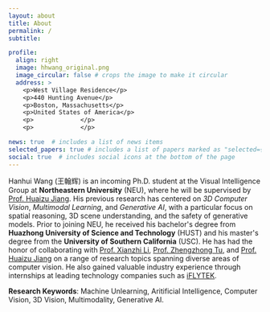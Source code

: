 ```yaml
---
layout: about
title: About
permalink: /
subtitle: 

profile:
  align: right
  image: hhwang_original.png
  image_circular: false # crops the image to make it circular
  address: >
    <p>West Village Residence</p>
    <p>440 Hunting Avenue</p>
    <p>Boston, Massachusetts</p>
    <p>United States of America</p>
    <p>             </p>
    <p>             </p>

news: true  # includes a list of news items
selected_papers: true # includes a list of papers marked as "selected={true}"
social: true  # includes social icons at the bottom of the page
---
```



Hanhui Wang (王翰辉) is an incoming Ph.D. student at the Visual Intelligence Group at **Northeastern University** (NEU), where he will be supervised by [Prof. Huaizu Jiang](https://jianghz.me/). His previous research has centered on *3D Computer Vision*, *Multimodal Learning*, and *Generative AI*, with a particular focus on spatial reasoning, 3D scene understanding, and the safety of generative models. Prior to joining NEU, he received his bachelor's degree from **Huazhong University of Science and Technology** (HUST) and his master's degree from the **University of Southern California** (USC). He has had the honor of collaborating with [Prof. Xianzhi Li](https://nini-lxz.github.io/), [Prof. Zhengzhong Tu](https://vztu.github.io/), and [Prof. Huaizu Jiang](https://jianghz.me/) on a range of research topics spanning diverse areas of computer vision. He also gained valuable industry experience through internships at leading technology companies such as [iFLYTEK](https://www.iflytek.com/en/).

**Research Keywords**: Machine Unlearning, Aritificial Intelligence, Computer Vision, 3D Vision, Multimodality, Generative AI.


<!-- :heavy_check_mark: **Theme 1: Trustworthy Foundation Models: Robustness, Fairness, and Unlearning**: Yihua explores how to enhance the trustworthiness of foundation models, focusing on robustness against adversarial attacks, fairness in decision-making, and the emerging area of machine unlearning to ensure data privacy and compliance with deletion requests.

:heavy_check_mark: **Theme 2: Scalable Foundation Models: Efficient Models, Data, and Algorithms**: In this theme, Yihua's work revolves around designing models that are not only powerful but also computationally efficient. His research includes advancements in model sparsification, memory-efficient fine-tuning techniques, and optimizing data usage for large-scale models.

:heavy_check_mark: **Theme 3: Optimization in Modern ML: Bi-Level and Zeroth-Order Optimization**
This research line focuses on the theoretical underpinnings of scalable machine learning algorithms, addressing real-world constraints through bi-level optimization and zeroth-order optimization.

**Collaboration Opportunities**

I am always open to collaborations with researchers, as well as undergraduate and graduate students seeking Ph.D. positions. While my primary research focuses on trustworthy and scalable ML algorithms for LLMs and DMs, I am also interested in exploring a wide range of topics beyond these areas. If you have exciting research ideas or are looking for opportunities to conduct research under professional guidance, feel free to reach out to me. Please refer to my [collaboration statement](./collaboration) for more details. You are also welcome to befriend me on [Wechat](./assets/img/Wechat.jpg) or connect me through [LinkedIn](https://www.linkedin.com/in/zhangyihua/). -->

